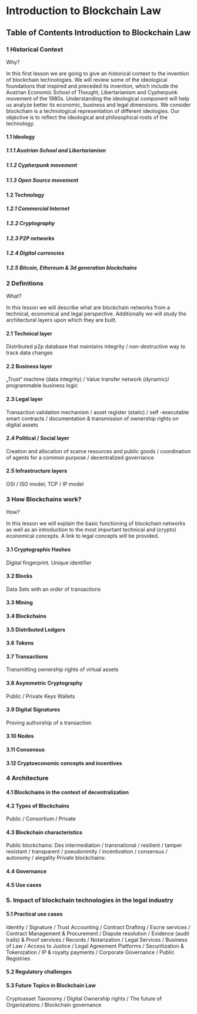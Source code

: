 # Introduction to Blockchain Law

## Table of Contents Introduction to Blockchain Law

 ### 1 Historical Context
 
 Why?
 
In this first lesson we are going to give an historical context to the invention of blockchain technologies. 
We will review some of the ideological foundations that inspired and preceded its invention, which include the Austrian Economic School of Thought, Libertarianism and Cypherpunk movement of the 1980s. Understanding the ideological component will help us analyze better its economic, business and legal dimensions. We consider blockchain is a technological representation of different ideologies.
Our objective is to reflect the ideological and philosophical roots of the technology. 



#### 1.1 Ideology
   ##### 1.1.1 Austrian School and Libertarianism
   ##### 1.1.2 Cypherpunk movement
   ##### 1.1.3 Open Source movement
 
#### 1.2 Technology
 ##### 1.2.1 Commercial Internet
 ##### 1.2.2 Cryptography
 ##### 1.2.3  P2P networks
##### 1.2.4 Digital currencies
##### 1.2.5  Bitcoin, Ethereum & 3d generation blockchains


### 2 Definitions 

What?

In this lesson we will describe what are blockchain networks from a technical, economical and legal perspective. Additionally we will study the architectural layers upon which they are built.

#### 2.1 Technical layer
Distributed p2p database that maintains integrity / non-destructive way to track data changes
#### 2.2 Business layer
„Trust“ machine (data integrity)  / Value transfer network  (dynamic)/ programmable business logic 
#### 2.3 Legal layer
Transaction validation mechanism / asset register (static) / self -executable smart contracts / documentation & transmission of ownership rights on digital assets
#### 2.4 Political / Social layer
Creation and allocation of scarce resources and public goods / coordination of agents for a common purpose / decentralized governance
#### 2.5 Infrastructure layers
OSI / ISO model;
TCP / IP model



  
  
### 3 How Blockchains work?

How?

In this lesson we will explain the basic functioning of blockchain networks as well as an introduction to the most important technical and (crypto) economical concepts. A link to legal concepts will be provided.


#### 3.1 Cryptographic Hashes
Digital fingerprint. Unique identifier
#### 3.2 Blocks
Data Sets with an order of transactions
#### 3.3 Mining
#### 3.4 Blockchains
#### 3.5 Distributed Ledgers
#### 3.6 Tokens
#### 3.7 Transactions
Transmitting ownership rights of virtual assets
#### 3.8 Asymmetric Cryptography
Public / Private Keys
Wallets
#### 3.9 Digital Signatures
Proving authorship of a transaction
#### 3.10 Nodes
#### 3.11 Consensus
#### 3.12 Cryptoeconomic concepts and incentives


### 4 Architecture


#### 4.1 Blockchains in the context of decentralization
#### 4.2 Types of Blockchains
  Public / Consortium / Private
#### 4.3 Blockchain characteristics
 Public blockchains: Des intermediation / transnational / resilient / tamper resistant / transparent / pseudonimity / incentivation / consensus / autonomy / alegality
 Private blockchains:
#### 4.4 Governance
#### 4.5 Use cases


### 5.	Impact of blockchain technologies in the legal industry
#### 5.1 Practical use cases  
Identity / Signature / Trust Accounting / Contract Drafting  / Escrw services / Contract Management & Procurement / Dispute resolution / Evidence (audit trails) & Proof services / Records / Notarization / Legal Services / Business of Law / Access to Justice / Legal Agreement Platforms / Securitization & Tokenization / IP & royalty payments / Corporate Governance / Public Registries
#### 5.2 Regulatory challenges
#### 5.3 Future Topics in Blockchain Law
Cryptoasset Taxonomy / Digital Ownership rights  / The future of Organizations / Blockchain governance

